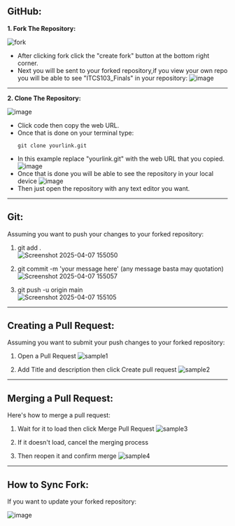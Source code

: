 
## GitHub:
**1. Fork The Repository:**

   ![fork](https://github.com/user-attachments/assets/65c0ed44-e85c-4fe5-a0a8-eecd25daead1)
   - After clicking fork click the "create fork" button at the bottom right corner.
   - Next you will be sent to your forked repository,if you view your own repo you will be able to see "ITCS103_Finals" in your repository:
     ![image](https://github.com/user-attachments/assets/cf746528-1890-449d-b361-9e111111fd10)
___

**2. Clone The Repository:**

   ![image](https://github.com/user-attachments/assets/db921b1e-bc9a-475d-8e33-4f738927c3f8)
   - Click code then copy the web URL.
   - Once that is done on your terminal type:
     ```clone
     git clone yourlink.git
     ```
   - In this example replace "yourlink.git" with the web URL that you copied.
     ![image](https://github.com/user-attachments/assets/f772dfbf-df69-4ff5-98e2-e0427655cbec)
   - Once that is done you will be able to see the repository in your local device
     ![image](https://github.com/user-attachments/assets/0599c411-bb96-4967-84f2-e9098adc9604)
   - Then just open the repository with any text editor you want.

___

## Git:

Assuming you want to push your changes to your forked repository:
  
   1. git add . <br>
   ![Screenshot 2025-04-07 155050](https://github.com/user-attachments/assets/27431651-c5be-4394-88cc-87ba8e7d3b0c)

   3. git commit -m 'your message here' (any message basta may quotation)
      ![Screenshot 2025-04-07 155057](https://github.com/user-attachments/assets/1b74b793-d135-4a76-b20a-a4c3389da211)

   4. git push -u origin main <br>
     ![Screenshot 2025-04-07 155105](https://github.com/user-attachments/assets/3e0c5546-bd3f-4131-bae9-72f4b11b119d)

___

## Creating a Pull Request:

Assuming you want to submit your push changes to your forked repository:

   1. Open a Pull Request
      ![sample1](https://github.com/user-attachments/assets/62d817ad-5d9f-4155-92cd-1d5d906c242f)
   
   2. Add Title and description then click Create pull request
      ![sample2](https://github.com/user-attachments/assets/cb97ca28-b51e-437d-ba3d-4ec560ad95f0)

___

## Merging a Pull Request:

Here's how to merge a pull request:

   1. Wait for it to load then click Merge Pull Request
      ![sample3](https://github.com/user-attachments/assets/44e75da1-3258-45b3-8712-8a1694d642e4)

   2. If it doesn't load, cancel the merging process
   
   3. Then reopen it and confirm merge
      ![sample4](https://github.com/user-attachments/assets/5e313ccc-1f80-448b-8cdf-2f9dbd8e419f)

___

## How to Sync Fork:

If you want to update your forked repository:

![image](https://github.com/user-attachments/assets/0f521332-772f-494a-8ee3-55599b423b8e)
